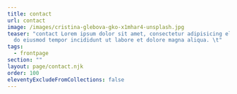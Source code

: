 ```yaml
---
title: contact
url: contact
image: /images/cristina-glebova-gko-x1mhar4-unsplash.jpg
teaser: "contact Lorem ipsum dolor sit amet, consectetur adipisicing elit, sed
  do eiusmod tempor incididunt ut labore et dolore magna aliqua. \t"
tags:
  - frontpage
section: ""
layout: page/contact.njk
order: 100
eleventyExcludeFromCollections: false
---
```

